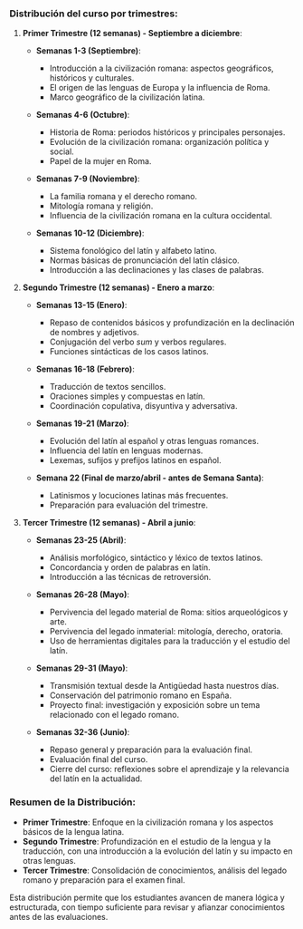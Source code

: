 ### Distribución del curso por trimestres:

1. **Primer Trimestre (12 semanas) - Septiembre a diciembre**:
   - **Semanas 1-3 (Septiembre)**:
     - Introducción a la civilización romana: aspectos geográficos, históricos y culturales.
     - El origen de las lenguas de Europa y la influencia de Roma.
     - Marco geográfico de la civilización latina.

   - **Semanas 4-6 (Octubre)**:
     - Historia de Roma: periodos históricos y principales personajes.
     - Evolución de la civilización romana: organización política y social.
     - Papel de la mujer en Roma.

   - **Semanas 7-9 (Noviembre)**:
     - La familia romana y el derecho romano.
     - Mitología romana y religión.
     - Influencia de la civilización romana en la cultura occidental.

   - **Semanas 10-12 (Diciembre)**:
     - Sistema fonológico del latín y alfabeto latino.
     - Normas básicas de pronunciación del latín clásico.
     - Introducción a las declinaciones y las clases de palabras.

2. **Segundo Trimestre (12 semanas) - Enero a marzo**:
   - **Semanas 13-15 (Enero)**:
     - Repaso de contenidos básicos y profundización en la declinación de nombres y adjetivos.
     - Conjugación del verbo *sum* y verbos regulares.
     - Funciones sintácticas de los casos latinos.

   - **Semanas 16-18 (Febrero)**:
     - Traducción de textos sencillos.
     - Oraciones simples y compuestas en latín.
     - Coordinación copulativa, disyuntiva y adversativa.

   - **Semanas 19-21 (Marzo)**:
     - Evolución del latín al español y otras lenguas romances.
     - Influencia del latín en lenguas modernas.
     - Lexemas, sufijos y prefijos latinos en español.

   - **Semana 22 (Final de marzo/abril - antes de Semana Santa)**:
     - Latinismos y locuciones latinas más frecuentes.
     - Preparación para evaluación del trimestre.

3. **Tercer Trimestre (12 semanas) - Abril a junio**:
   - **Semanas 23-25 (Abril)**:
     - Análisis morfológico, sintáctico y léxico de textos latinos.
     - Concordancia y orden de palabras en latín.
     - Introducción a las técnicas de retroversión.

   - **Semanas 26-28 (Mayo)**:
     - Pervivencia del legado material de Roma: sitios arqueológicos y arte.
     - Pervivencia del legado inmaterial: mitología, derecho, oratoria.
     - Uso de herramientas digitales para la traducción y el estudio del latín.

   - **Semanas 29-31 (Mayo)**:
     - Transmisión textual desde la Antigüedad hasta nuestros días.
     - Conservación del patrimonio romano en España.
     - Proyecto final: investigación y exposición sobre un tema relacionado con el legado romano.

   - **Semanas 32-36 (Junio)**:
     - Repaso general y preparación para la evaluación final.
     - Evaluación final del curso.
     - Cierre del curso: reflexiones sobre el aprendizaje y la relevancia del latín en la actualidad.

### Resumen de la Distribución:
- **Primer Trimestre**: Enfoque en la civilización romana y los aspectos básicos de la lengua latina.
- **Segundo Trimestre**: Profundización en el estudio de la lengua y la traducción, con una introducción a la evolución del latín y su impacto en otras lenguas.
- **Tercer Trimestre**: Consolidación de conocimientos, análisis del legado romano y preparación para el examen final.

Esta distribución permite que los estudiantes avancen de manera lógica y estructurada, con tiempo suficiente para revisar y afianzar conocimientos antes de las evaluaciones.